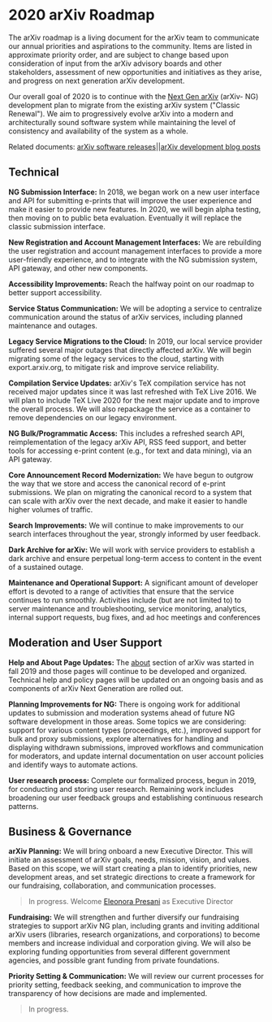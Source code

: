 # 2020 arXiv Roadmap

The arXiv roadmap is a living document for the arXiv team to communicate our annual priorities and aspirations to the community. Items are listed in approximate priority order, and are subject to change based upon consideration of input from the arXiv advisory boards and other stakeholders, assessment of new opportunities and initiatives as they arise, and progress on next generation arXiv development.

Our overall goal of 2020 is to continue with the [Next Gen arXiv](https://blogs.cornell.edu/arxiv/2019/10/31/arxiv-ng-project-explanation/) (arXiv- NG) development plan to migrate from the existing arXiv system (&quot;Classic Renewal&quot;). We aim to progressively evolve arXiv into a modern and architecturally sound software system while maintaining the level of consistency and availability of the system as a whole.

Related documents: [arXiv software releases](https://confluence.cornell.edu/x/Wzs2FQ)||[arXiv development blog posts](https://blogs.cornell.edu/arxiv/category/arxiv-development/)

## Technical

**NG Submission Interface:** In 2018, we began work on a new user interface and API for submitting e-prints that will improve the user experience and make it easier to provide new features. In 2020, we will begin alpha testing, then moving on to public beta evaluation. Eventually it will replace the classic submission interface.

**New Registration and Account Management Interfaces:** We are rebuilding the user registration and account management interfaces to provide a more user-friendly experience, and to integrate with the NG submission system, API gateway, and other new components.

**Accessibility Improvements:** Reach the halfway point on our roadmap to better support accessibility.

**Service Status Communication:** We will be adopting a service to centralize communication around the status of arXiv services, including planned maintenance and outages.

**Legacy Service Migrations to the Cloud:** In 2019, our local service provider suffered several major outages that directly affected arXiv. We will begin migrating some of the legacy services to the cloud, starting with export.arxiv.org, to mitigate risk and improve service reliability.

**Compilation Service Updates:** arXiv&#39;s TeX compilation service has not received major updates since it was last refreshed with TeX Live 2016. We will plan to include TeX Live 2020 for the next major update and to improve the overall process. We will also repackage the service as a container to remove dependencies on our legacy environment.

**NG Bulk/Programmatic Access:** This includes a refreshed search API, reimplementation of the legacy arXiv API, RSS feed support, and better tools for accessing e-print content (e.g., for text and data mining), via an API gateway.

**Core Announcement Record Modernization:** We have begun to outgrow the way that we store and access the canonical record of e-print submissions. We plan on migrating the canonical record to a system that can scale with arXiv over the next decade, and make it easier to handle higher volumes of traffic.

**Search Improvements:** We will continue to make improvements to our search interfaces throughout the year, strongly informed by user feedback.

**Dark Archive for arXiv:** We will work with service providers to establish a dark archive and ensure perpetual long-term access to content in the event of a sustained outage.

**Maintenance and Operational Support:** A significant amount of developer effort is devoted to a range of activities that ensure that the service continues to run smoothly. Activities include (but are not limited to) to server maintenance and troubleshooting, service monitoring, analytics, internal support requests, bug fixes, and ad hoc meetings and conferences

## Moderation and User Support

**Help and About Page Updates:** The [about](/about/reports/index.md) section of arXiv was started in fall 2019 and those pages will continue to be developed and organized. Technical help and policy pages will be updated on an ongoing basis and as components of arXiv Next Generation are rolled out.

**Planning Improvements for NG:** There is ongoing work for additional updates to submission and moderation systems ahead of future NG software development in those areas. Some topics we are considering: support for various content types (proceedings, etc.), improved support for bulk and proxy submissions, explore alternatives for handling and displaying withdrawn submissions, improved workflows and communication for moderators, and update internal documentation on user account policies and identify ways to automate actions.

**User research process:** Complete our formalized process, begun in 2019, for conducting and storing user research. Remaining work includes broadening our user feedback groups and establishing continuous research patterns.

## Business &amp; Governance

**arXiv Planning:** We will bring onboard a new Executive Director. This will initiate an assessment of arXiv goals, needs, mission, vision, and values. Based on this scope, we will start creating a plan to identify priorities, new development areas, and set strategic directions to create a framework for our fundraising, collaboration, and communication processes.

  > In progress. Welcome [Eleonora Presani](https://blogs.cornell.edu/arxiv/2020/03/16/arxiv-announces-its-first-executive-director/) as Executive Director

**Fundraising:** We will strengthen and further diversify our fundraising strategies to support arXiv NG plan, including grants and inviting additional arXiv users (libraries, research organizations, and corporations) to become members and increase individual and corporation giving. We will also be exploring funding opportunities from several different government agencies, and possible grant funding from private foundations.

**Priority Setting &amp; Communication:** We will review our current processes for priority setting, feedback seeking, and communication to improve the transparency of how decisions are made and implemented.

  > In progress.
